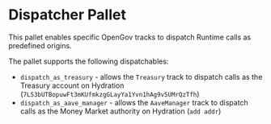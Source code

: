 # Dispatcher Pallet
This pallet enables specific OpenGov tracks to dispatch Runtime calls as predefined origins.  

The pallet supports the following dispatchables:
* `dispatch_as_treasury` - allows the `Treasury` track to dispatch calls as the Treasury account on Hydration (`7L53bUTBopuwFt3mKUfmkzgGLayYa1Yvn1hAg9v5UMrQzTfh`)
* `dispatch_as_aave_manager` - allows the `AaveManager` track to dispatch calls as the Money Market authority on Hydration (`add addr`)
